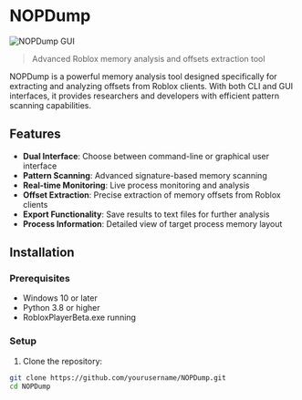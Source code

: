 # NOPDump

![NOPDump GUI](dumper_gui.png)

> Advanced Roblox memory analysis and offsets extraction tool

NOPDump is a powerful memory analysis tool designed specifically for extracting and analyzing offsets from Roblox clients. With both CLI and GUI interfaces, it provides researchers and developers with efficient pattern scanning capabilities.

## Features

- **Dual Interface**: Choose between command-line or graphical user interface
- **Pattern Scanning**: Advanced signature-based memory scanning
- **Real-time Monitoring**: Live process monitoring and analysis
- **Offset Extraction**: Precise extraction of memory offsets from Roblox clients
- **Export Functionality**: Save results to text files for further analysis
- **Process Information**: Detailed view of target process memory layout

## Installation

### Prerequisites
- Windows 10 or later
- Python 3.8 or higher
- RobloxPlayerBeta.exe running

### Setup
1. Clone the repository:
```bash
git clone https://github.com/yourusername/NOPDump.git
cd NOPDump
